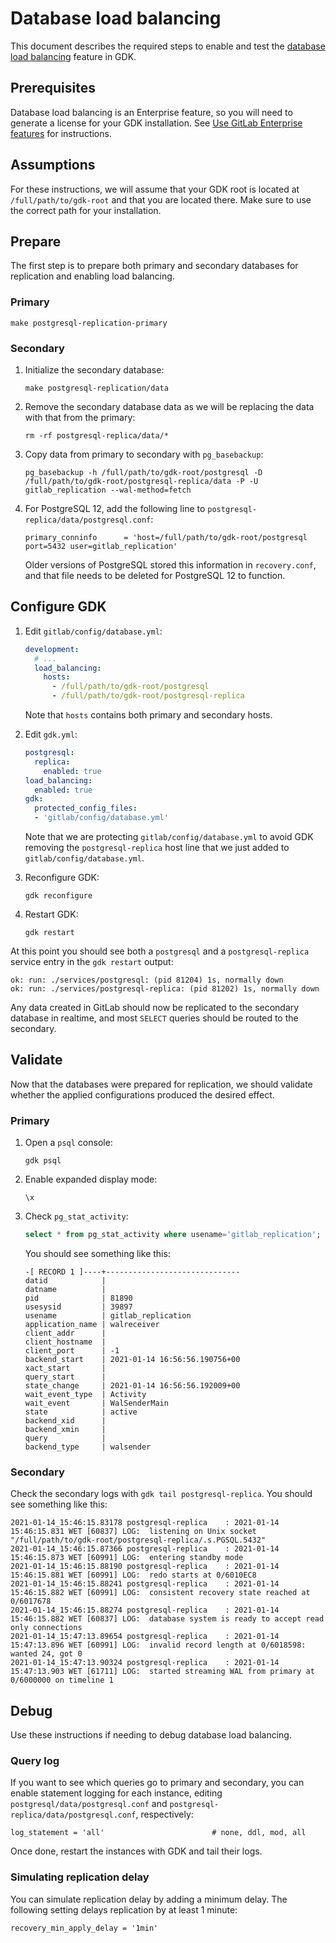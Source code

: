 # Database load balancing

This document describes the required steps to enable and test the [database load balancing](https://docs.gitlab.com/ee/administration/database_load_balancing.html) feature in GDK.

## Prerequisites

Database load balancing is an Enterprise feature, so you will need to generate a license for your GDK installation. See [Use GitLab Enterprise features](../index.md#use-gitlab-enterprise-features) for instructions.

## Assumptions

For these instructions, we will assume that your GDK root is located at `/full/path/to/gdk-root` and that you are located there. Make sure to use the correct path for your installation.

## Prepare

The first step is to prepare both primary and secondary databases for replication and enabling load balancing.

### Primary

```shell
make postgresql-replication-primary
```

### Secondary

1. Initialize the secondary database:

    ```shell
    make postgresql-replication/data
    ```

1. Remove the secondary database data as we will be replacing the data with that from the primary:

    ```shell
    rm -rf postgresql-replica/data/*
    ```

1. Copy data from primary to secondary with `pg_basebackup`:

    ```shell
    pg_basebackup -h /full/path/to/gdk-root/postgresql -D /full/path/to/gdk-root/postgresql-replica/data -P -U gitlab_replication --wal-method=fetch
    ```

1. For PostgreSQL 12, add the following line to `postgresql-replica/data/postgresql.conf`:

   ```plaintext
   primary_conninfo      = 'host=/full/path/to/gdk-root/postgresql port=5432 user=gitlab_replication'
   ```

   Older versions of PostgreSQL stored this information in `recovery.conf`, and that file
   needs to be deleted for PostgreSQL 12 to function.

## Configure GDK

1. Edit `gitlab/config/database.yml`:

   ```yaml
   development:
     # ...
     load_balancing:
       hosts:
         - /full/path/to/gdk-root/postgresql
         - /full/path/to/gdk-root/postgresql-replica
   ```

   Note that `hosts` contains both primary and secondary hosts.

1. Edit `gdk.yml`:

   ```yaml
   postgresql:
     replica:
       enabled: true
   load_balancing:
     enabled: true
   gdk:
     protected_config_files:
     - 'gitlab/config/database.yml'
   ```

   Note that we are protecting `gitlab/config/database.yml` to avoid GDK removing the `postgresql-replica` host line that we just added to `gitlab/config/database.yml`.

1. Reconfigure GDK:

    ```shell
    gdk reconfigure
    ```

1. Restart GDK:

    ```shell
    gdk restart
    ```

At this point you should see both a `postgresql` and a `postgresql-replica` service entry in the `gdk restart` output:

```plaintext
ok: run: ./services/postgresql: (pid 81204) 1s, normally down
ok: run: ./services/postgresql-replica: (pid 81202) 1s, normally down
```

Any data created in GitLab should now be replicated to the secondary database in realtime, and most `SELECT` queries should be routed to the secondary.

## Validate

Now that the databases were prepared for replication, we should validate whether the applied configurations produced the desired effect.

### Primary

1. Open a `psql` console:

    ```shell
    gdk psql
    ```

1. Enable expanded display mode:

    ```plaintext
    \x
    ```

1. Check `pg_stat_activity`:

    ```sql
    select * from pg_stat_activity where usename='gitlab_replication';
    ```

    You should see something like this:

    ```plaintext
    -[ RECORD 1 ]----+------------------------------
    datid            |
    datname          |
    pid              | 81890
    usesysid         | 39897
    usename          | gitlab_replication
    application_name | walreceiver
    client_addr      |
    client_hostname  |
    client_port      | -1
    backend_start    | 2021-01-14 16:56:56.190756+00
    xact_start       |
    query_start      |
    state_change     | 2021-01-14 16:56:56.192009+00
    wait_event_type  | Activity
    wait_event       | WalSenderMain
    state            | active
    backend_xid      |
    backend_xmin     |
    query            |
    backend_type     | walsender
    ```

### Secondary

Check the secondary logs with `gdk tail postgresql-replica`. You should see something like this:

```plaintext
2021-01-14_15:46:15.83178 postgresql-replica    : 2021-01-14 15:46:15.831 WET [60837] LOG:  listening on Unix socket "/full/path/to/gdk-root/postgresql-replica/.s.PGSQL.5432"
2021-01-14_15:46:15.87366 postgresql-replica    : 2021-01-14 15:46:15.873 WET [60991] LOG:  entering standby mode
2021-01-14_15:46:15.88190 postgresql-replica    : 2021-01-14 15:46:15.881 WET [60991] LOG:  redo starts at 0/6010EC8
2021-01-14_15:46:15.88241 postgresql-replica    : 2021-01-14 15:46:15.882 WET [60991] LOG:  consistent recovery state reached at 0/6017678
2021-01-14_15:46:15.88274 postgresql-replica    : 2021-01-14 15:46:15.882 WET [60837] LOG:  database system is ready to accept read only connections
2021-01-14_15:47:13.89654 postgresql-replica    : 2021-01-14 15:47:13.896 WET [60991] LOG:  invalid record length at 0/6018598: wanted 24, got 0
2021-01-14_15:47:13.90324 postgresql-replica    : 2021-01-14 15:47:13.903 WET [61711] LOG:  started streaming WAL from primary at 0/6000000 on timeline 1
```

## Debug

Use these instructions if needing to debug database load balancing.

### Query log

If you want to see which queries go to primary and secondary, you can enable statement logging for each instance, editing `postgresql/data/postgresql.conf` and `postgresql-replica/data/postgresql.conf`, respectively:

```plaintext
log_statement = 'all'                        # none, ddl, mod, all
```

Once done, restart the instances with GDK and tail their logs.

### Simulating replication delay

You can simulate replication delay by adding a minimum delay. The
following setting delays replication by at least 1 minute:

```plaintext
recovery_min_apply_delay = '1min'
```
